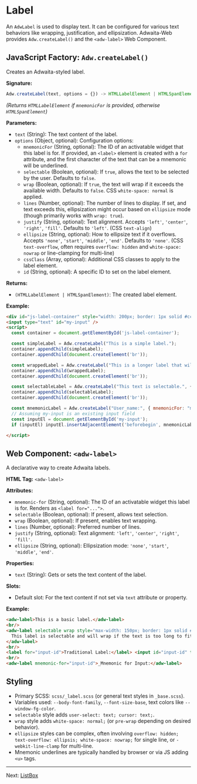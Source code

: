 # Label

An `AdwLabel` is used to display text. It can be configured for various text behaviors like wrapping, justification, and ellipsization. Adwaita-Web provides `Adw.createLabel()` and the `<adw-label>` Web Component.

## JavaScript Factory: `Adw.createLabel()`

Creates an Adwaita-styled label.

**Signature:**

```javascript
Adw.createLabel(text, options = {}) -> HTMLLabelElement | HTMLSpanElement
```
*(Returns `HTMLLabelElement` if `mnemonicFor` is provided, otherwise `HTMLSpanElement`)*

**Parameters:**

*   `text` (String): The text content of the label.
*   `options` (Object, optional): Configuration options:
    *   `mnemonicFor` (String, optional): The ID of an activatable widget that this label is for. If provided, an `<label>` element is created with a `for` attribute, and the first character of the text that can be a mnemonic will be underlined.
    *   `selectable` (Boolean, optional): If `true`, allows the text to be selected by the user. Defaults to `false`.
    *   `wrap` (Boolean, optional): If `true`, the text will wrap if it exceeds the available width. Defaults to `false`. CSS `white-space: normal` is applied.
    *   `lines` (Number, optional): The number of lines to display. If set, and text exceeds this, ellipsization might occur based on `ellipsize` mode (though primarily works with `wrap: true`).
    *   `justify` (String, optional): Text alignment. Accepts `'left'`, `'center'`, `'right'`, `'fill'`. Defaults to `'left'`. (CSS `text-align`)
    *   `ellipsize` (String, optional): How to ellipsize text if it overflows. Accepts `'none'`, `'start'`, `'middle'`, `'end'`. Defaults to `'none'`. (CSS `text-overflow`, often requires `overflow: hidden` and `white-space: nowrap` or line-clamping for multi-line)
    *   `cssClass` (Array<String>, optional): Additional CSS classes to apply to the label element.
    *   `id` (String, optional): A specific ID to set on the label element.

**Returns:**

*   `(HTMLLabelElement | HTMLSpanElement)`: The created label element.

**Example:**

```html
<div id="js-label-container" style="width: 200px; border: 1px solid #ccc;"></div>
<input type="text" id="my-input" />
<script>
  const container = document.getElementById('js-label-container');

  const simpleLabel = Adw.createLabel("This is a simple label.");
  container.appendChild(simpleLabel);
  container.appendChild(document.createElement('br'));

  const wrappedLabel = Adw.createLabel("This is a longer label that will wrap within its container.", { wrap: true });
  container.appendChild(wrappedLabel);
  container.appendChild(document.createElement('br'));

  const selectableLabel = Adw.createLabel("This text is selectable.", { selectable: true });
  container.appendChild(selectableLabel);
  container.appendChild(document.createElement('br'));

  const mnemonicLabel = Adw.createLabel("User_name:", { mnemonicFor: "my-input" });
  // Assuming my-input is an existing input field
  const inputEl = document.getElementById('my-input');
  if (inputEl) inputEl.insertAdjacentElement('beforebegin', mnemonicLabel);

</script>
```

## Web Component: `<adw-label>`

A declarative way to create Adwaita labels.

**HTML Tag:** `<adw-label>`

**Attributes:**

*   `mnemonic-for` (String, optional): The ID of an activatable widget this label is for. Renders as `<label for="...">`.
*   `selectable` (Boolean, optional): If present, allows text selection.
*   `wrap` (Boolean, optional): If present, enables text wrapping.
*   `lines` (Number, optional): Preferred number of lines.
*   `justify` (String, optional): Text alignment: `'left'`, `'center'`, `'right'`, `'fill'`.
*   `ellipsize` (String, optional): Ellipsization mode: `'none'`, `'start'`, `'middle'`, `'end'`.

**Properties:**
*   `text` (String): Gets or sets the text content of the label.

**Slots:**

*   Default slot: For the text content if not set via `text` attribute or property.

**Example:**

```html
<adw-label>This is a basic label.</adw-label>
<br/>
<adw-label selectable wrap style="max-width: 150px; border: 1px solid #eee;">
  This label is selectable and will wrap if the text is too long to fit.
</adw-label>
<br/>
<label for="input-id">Traditional Label:</label> <input id="input-id" type="text" />
<br/>
<adw-label mnemonic-for="input-id">_Mnemonic for Input:</adw-label>
```

## Styling

*   Primary SCSS: `scss/_label.scss` (or general text styles in `_base.scss`).
*   Variables used: `--body-font-family`, `--font-size-base`, text colors like `--window-fg-color`.
*   `selectable` style adds `user-select: text; cursor: text;`.
*   `wrap` style adds `white-space: normal;` (or `pre-wrap` depending on desired behavior).
*   `ellipsize` styles can be complex, often involving `overflow: hidden; text-overflow: ellipsis; white-space: nowrap;` for single line, or `-webkit-line-clamp` for multi-line.
*   Mnemonic underlines are typically handled by browser or via JS adding `<u>` tags.

---
Next: [ListBox](./listbox.md)
